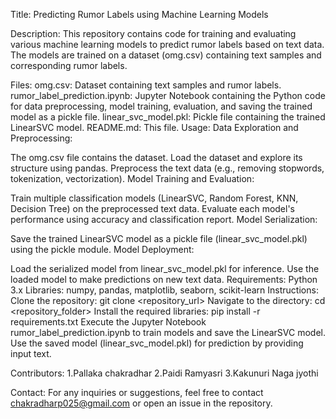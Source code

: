 Title:
Predicting Rumor Labels using Machine Learning Models

Description:
This repository contains code for training and evaluating various machine learning models to predict rumor labels based on text data. The models are trained on a dataset (omg.csv) containing text samples and corresponding rumor labels.

Files:
omg.csv: Dataset containing text samples and rumor labels.
rumor_label_prediction.ipynb: Jupyter Notebook containing the Python code for data preprocessing, model training, evaluation, and saving the trained model as a pickle file.
linear_svc_model.pkl: Pickle file containing the trained LinearSVC model.
README.md: This file.
Usage:
Data Exploration and Preprocessing:

The omg.csv file contains the dataset. Load the dataset and explore its structure using pandas.
Preprocess the text data (e.g., removing stopwords, tokenization, vectorization).
Model Training and Evaluation:

Train multiple classification models (LinearSVC, Random Forest, KNN, Decision Tree) on the preprocessed text data.
Evaluate each model's performance using accuracy and classification report.
Model Serialization:

Save the trained LinearSVC model as a pickle file (linear_svc_model.pkl) using the pickle module.
Model Deployment:

Load the serialized model from linear_svc_model.pkl for inference.
Use the loaded model to make predictions on new text data.
Requirements:
Python 3.x
Libraries: numpy, pandas, matplotlib, seaborn, scikit-learn
Instructions:
Clone the repository: git clone <repository_url>
Navigate to the directory: cd <repository_folder>
Install the required libraries: pip install -r requirements.txt
Execute the Jupyter Notebook rumor_label_prediction.ipynb to train models and save the LinearSVC model.
Use the saved model (linear_svc_model.pkl) for prediction by providing input text.

Contributors:
1.Pallaka chakradhar
2.Paidi Ramyasri
3.Kakunuri Naga jyothi

Contact:
For any inquiries or suggestions, feel free to contact chakradharp025@gmail.com or open an issue in the repository.
